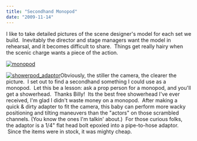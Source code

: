```yaml
---
title: "Secondhand Monopod"
date: "2009-11-14"
---
```


I like to take detailed pictures of the scene designer's model for each set we build.  Inevitably the director and stage managers want the model in rehearsal, and it becomes difficult to share.  Things get really hairy when the scenic charge wants a piece of the action.

[![monopod](../images/monopod.JPG "monopod")](http://scenic-shop.com/wp/wp-content/uploads/2009/11/monopod.JPG)

[![showerpod_adaptor](../images/showerpod_adaptor.jpg "showerpod_adaptor")](http://scenic-shop.com/wp/wp-content/uploads/2009/11/showerpod_adaptor.jpg)Obviously, the stiller the camera, the clearer the picture.  I set out to find a secondhand something I could use as a monopod.  Let this be a lesson: ask a prop person for a monopod, and you'll get a showerhead.  Thanks Billy!  Its the best free showerhead I've ever received, I'm glad I didn't waste money on a monopod.  After making a quick & dirty adapter to fit the camera, this baby can perform more wacky positioning and tilting maneuvers than the "actors" on those scrambled channels. (You know the ones I'm talkin' about.)  For those curious folks, the adaptor is a 1/4" flat head bolt epoxied into a pipe-to-hose adaptor.  Since the items were in stock, it was mighty cheap.

[](http://scenic-shop.com/wp/wp-content/uploads/2009/11/monopod.JPG)
